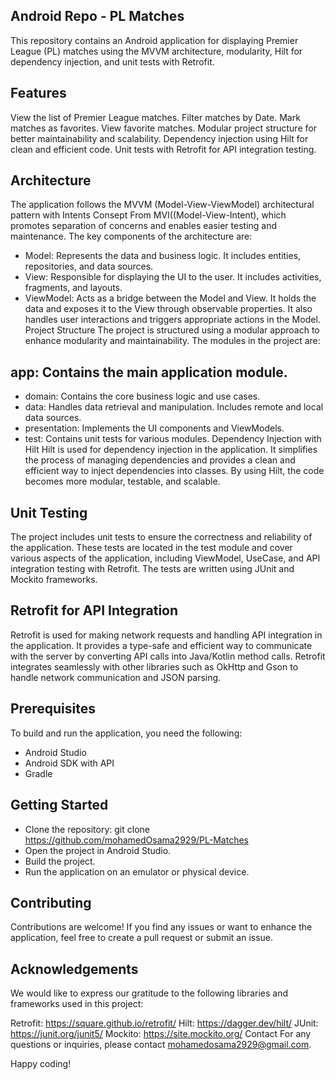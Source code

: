  ## Android Repo - PL Matches
This repository contains an Android application for displaying Premier League (PL) matches using the MVVM architecture, modularity, Hilt for dependency injection, and unit tests with Retrofit.

 ## Features
View the list of Premier League matches.
Filter matches by Date.
Mark matches as favorites.
View favorite matches.
Modular project structure for better maintainability and scalability.
Dependency injection using Hilt for clean and efficient code.
Unit tests with Retrofit for API integration testing.
 ## Architecture
The application follows the MVVM (Model-View-ViewModel) architectural pattern with Intents Consept From MVI((Model-View-Intent), which promotes separation of concerns and enables easier testing and maintenance. The key components of the architecture are:

- Model: Represents the data and business logic. It includes entities, repositories, and data sources.
- View: Responsible for displaying the UI to the user. It includes activities, fragments, and layouts.
- ViewModel: Acts as a bridge between the Model and View. It holds the data and exposes it to the View through observable properties. It also handles user interactions and triggers appropriate actions in the Model.
Project Structure
The project is structured using a modular approach to enhance modularity and maintainability. The modules in the project are:

## app: Contains the main application module.
- domain: Contains the core business logic and use cases.
- data: Handles data retrieval and manipulation. Includes remote and local data sources.
- presentation: Implements the UI components and ViewModels.
- test: Contains unit tests for various modules.
Dependency Injection with Hilt
Hilt is used for dependency injection in the application. It simplifies the process of managing dependencies and provides a clean and efficient way to inject dependencies into classes. By using Hilt, the code becomes more modular, testable, and scalable.

## Unit Testing
The project includes unit tests to ensure the correctness and reliability of the application. These tests are located in the test module and cover various aspects of the application, including ViewModel, UseCase, and API integration testing with Retrofit. The tests are written using JUnit and Mockito frameworks.

## Retrofit for API Integration
Retrofit is used for making network requests and handling API integration in the application. It provides a type-safe and efficient way to communicate with the server by converting API calls into Java/Kotlin method calls. Retrofit integrates seamlessly with other libraries such as OkHttp and Gson to handle network communication and JSON parsing.

## Prerequisites
To build and run the application, you need the following:

- Android Studio
- Android SDK with API 
- Gradle 

## Getting Started
- Clone the repository: git clone https://github.com/mohamedOsama2929/PL-Matches
- Open the project in Android Studio.
- Build the project.
- Run the application on an emulator or physical device.
## Contributing
Contributions are welcome! If you find any issues or want to enhance the application, feel free to create a pull request or submit an issue.

## Acknowledgements
We would like to express our gratitude to the following libraries and frameworks used in this project:

Retrofit: https://square.github.io/retrofit/
Hilt: https://dagger.dev/hilt/
JUnit: https://junit.org/junit5/
Mockito: https://site.mockito.org/
Contact
For any questions or inquiries, please contact mohamedosama2929@gmail.com.

Happy coding!
